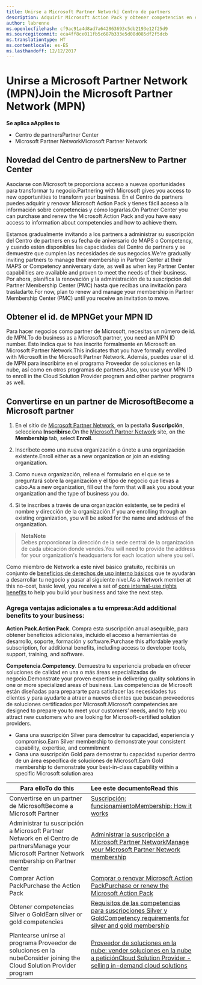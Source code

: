 ```yaml
---
title: Unirse a Microsoft Partner Network| Centro de partners
description: Adquirir Microsoft Action Pack y obtener competencias en el Centro de partners
author: labrenne
ms.openlocfilehash: cf9ac91a4d8ad7a642863693c5db2193e12f25d9
ms.sourcegitcommit: eca4ff8ce011fb5c687b333e5d08d085df2f5dcb
ms.translationtype: HT
ms.contentlocale: es-ES
ms.lasthandoff: 12/12/2017
---
```

# <a name="join-the-microsoft-partner-network-mpn"></a><span data-ttu-id="a6178-103">Unirse a Microsoft Partner Network (MPN)</span><span class="sxs-lookup"><span data-stu-id="a6178-103">Join the Microsoft Partner Network (MPN)</span></span>

**<span data-ttu-id="a6178-104">Se aplica a</span><span class="sxs-lookup"><span data-stu-id="a6178-104">Applies to</span></span>**

-  <span data-ttu-id="a6178-105">Centro de partners</span><span class="sxs-lookup"><span data-stu-id="a6178-105">Partner Center</span></span>
-  <span data-ttu-id="a6178-106">Microsoft Partner Network</span><span class="sxs-lookup"><span data-stu-id="a6178-106">Microsoft Partner Network</span></span>

## <a name="new-to-partner-center"></a><span data-ttu-id="a6178-107">Novedad del Centro de partners</span><span class="sxs-lookup"><span data-stu-id="a6178-107">New to Partner Center</span></span>

 <span data-ttu-id="a6178-108">Asociarse con Microsoft te proporciona acceso a nuevas oportunidades para transformar tu negocio.</span><span class="sxs-lookup"><span data-stu-id="a6178-108">Partnering with Microsoft gives you access to new opportunities to transform your business.</span></span> <span data-ttu-id="a6178-109">En el Centro de partners puedes adquirir y renovar Microsoft Action Pack y tienes fácil acceso a la información sobre competencias y cómo lograrlas.</span><span class="sxs-lookup"><span data-stu-id="a6178-109">On Partner Center you can purchase and renew the Microsoft Action Pack and you have easy access to information about competencies and how to achieve them.</span></span>

 <span data-ttu-id="a6178-110">Estamos gradualmente invitando a los partners a administrar su suscripción del Centro de partners en su fecha de aniversario de MAPS o Competency, y cuando estén disponibles las capacidades del Centro de partners y se demuestre que cumplen las necesidades de sus negocios.</span><span class="sxs-lookup"><span data-stu-id="a6178-110">We're gradually inviting partners to manage their membership in Partner Center at their MAPS or Competency anniversary date, as well as when key Partner Center capabilities are available and proven to meet the needs of their business.</span></span>  <span data-ttu-id="a6178-111">Por ahora, planifica la renovación y la administración de tu suscripción del Partner Membership Center (PMC) hasta que recibas una invitación para trasladarte.</span><span class="sxs-lookup"><span data-stu-id="a6178-111">For now, plan to renew and manage your membership in Partner Membership Center (PMC) until you receive an invitation to move.</span></span>

## <a name="get-your-mpn-id"></a><span data-ttu-id="a6178-112">Obtener el id. de MPN</span><span class="sxs-lookup"><span data-stu-id="a6178-112">Get your MPN ID</span></span>

<span data-ttu-id="a6178-113">Para hacer negocios como partner de Microsoft, necesitas un número de id. de MPN.</span><span class="sxs-lookup"><span data-stu-id="a6178-113">To do business as a Microsoft partner, you need an MPN ID number.</span></span> <span data-ttu-id="a6178-114">Esto indica que te has inscrito formalmente en Microsoft en Microsoft Partner Network.</span><span class="sxs-lookup"><span data-stu-id="a6178-114">This indicates that you have formally enrolled with Microsoft in the Microsoft Partner Network.</span></span> <span data-ttu-id="a6178-115">Además, puedes usar el id. de MPN para inscribirte en el programa Proveedor de soluciones en la nube, así como en otros programas de partners.</span><span class="sxs-lookup"><span data-stu-id="a6178-115">Also, you use your MPN ID to enroll in the Cloud Solution Provider program and other partner programs as well.</span></span>  

## <a name="become-a-microsoft-partner"></a><span data-ttu-id="a6178-116">Convertirse en un partner de Microsoft</span><span class="sxs-lookup"><span data-stu-id="a6178-116">Become a Microsoft partner</span></span>

1.  <span data-ttu-id="a6178-117">En el sitio de [Microsoft Partner Network](https://partner.microsoft.com/en-us/membership), en la pestaña **Suscripción**, selecciona **Inscribirse**.</span><span class="sxs-lookup"><span data-stu-id="a6178-117">On the [Microsoft Partner Network](https://partner.microsoft.com/en-us/membership) site, on the **Membership** tab, select **Enroll**.</span></span> 

2.  <span data-ttu-id="a6178-118">Inscríbete como una nueva organización o únete a una organización existente.</span><span class="sxs-lookup"><span data-stu-id="a6178-118">Enroll either as a new organization or join an existing organization.</span></span>

3.  <span data-ttu-id="a6178-119">Como nueva organización, rellena el formulario en el que se te preguntará sobre la organización y el tipo de negocio que llevas a cabo.</span><span class="sxs-lookup"><span data-stu-id="a6178-119">As a new organization, fill out the form that will ask you about your organization and the type of business you do.</span></span>

4.  <span data-ttu-id="a6178-120">Si te inscribes a través de una organización existente, se te pedirá el nombre y dirección de la organización.</span><span class="sxs-lookup"><span data-stu-id="a6178-120">If you are enrolling through an existing organization, you will be asked for the name and address of the organization.</span></span>

>**<span data-ttu-id="a6178-121">Nota</span><span class="sxs-lookup"><span data-stu-id="a6178-121">Note</span></span>**<br> <span data-ttu-id="a6178-122">Debes proporcionar la dirección de la sede central de la organización de cada ubicación donde vendes.</span><span class="sxs-lookup"><span data-stu-id="a6178-122">You will need to provide the address for your organization's headquarters for each location where you sell.</span></span>

<span data-ttu-id="a6178-123">Como miembro de Network a este nivel básico gratuito, recibirás un conjunto de [beneficios de derechos de uso interno básicos](https://partner.microsoft.com/membership/core-benefits) que te ayudarán a desarrollar tu negocio y pasar al siguiente nivel.</span><span class="sxs-lookup"><span data-stu-id="a6178-123">As a Network member at this no-cost, basic level, you receive a set of [core internal-use rights benefits](https://partner.microsoft.com/membership/core-benefits) to help you build your business and take the next step.</span></span> 

### <a name="add-additional-benefits-to-your-business"></a><span data-ttu-id="a6178-124">Agrega ventajas adicionales a tu empresa:</span><span class="sxs-lookup"><span data-stu-id="a6178-124">Add additional benefits to your business:</span></span> 

<span data-ttu-id="a6178-125">**Action Pack**.</span><span class="sxs-lookup"><span data-stu-id="a6178-125">**Action Pack**.</span></span> <span data-ttu-id="a6178-126">Compra esta suscripción anual asequible, para obtener beneficios adicionales, incluido el acceso a herramientas de desarrollo, soporte, formación y software.</span><span class="sxs-lookup"><span data-stu-id="a6178-126">Purchase this affordable yearly subscription, for additional benefits, including access to developer tools, support, training, and software.</span></span>

<span data-ttu-id="a6178-127">**Competencia**.</span><span class="sxs-lookup"><span data-stu-id="a6178-127">**Competency**.</span></span> <span data-ttu-id="a6178-128">Demuestra tu experiencia probada en ofrecer soluciones de calidad en una o más áreas especializadas de negocio.</span><span class="sxs-lookup"><span data-stu-id="a6178-128">Demonstrate your proven expertise in delivering quality solutions in one or more specialized areas of business.</span></span> <span data-ttu-id="a6178-129">Las competencias de Microsoft están diseñadas para prepararte para satisfacer las necesidades tus clientes y para ayudarte a atraer a nuevos clientes que buscan proveedores de soluciones certificados por Microsoft.</span><span class="sxs-lookup"><span data-stu-id="a6178-129">Microsoft competencies are designed to prepare you to meet your customers’ needs, and to help you attract new customers who are looking for Microsoft-certified solution providers.</span></span> 

- <span data-ttu-id="a6178-130">Gana una suscripción Silver para demostrar tu capacidad, experiencia y compromiso.</span><span class="sxs-lookup"><span data-stu-id="a6178-130">Earn Silver membership to demonstrate your consistent capability, expertise, and commitment</span></span>
- <span data-ttu-id="a6178-131">Gana una suscripción Gold para demostrar tu capacidad superior dentro de un área específica de soluciones de Microsoft.</span><span class="sxs-lookup"><span data-stu-id="a6178-131">Earn Gold membership to demonstrate your best-in-class capability within a specific Microsoft solution area</span></span>

|**<span data-ttu-id="a6178-132">Para ello</span><span class="sxs-lookup"><span data-stu-id="a6178-132">To do this</span></span>**   |**<span data-ttu-id="a6178-133">Lee este documento</span><span class="sxs-lookup"><span data-stu-id="a6178-133">Read this</span></span>**   |
|------------------|:---------------|
|<span data-ttu-id="a6178-134">Convertirse en un partner de Microsoft</span><span class="sxs-lookup"><span data-stu-id="a6178-134">Become a Microsoft Partner</span></span>|[<span data-ttu-id="a6178-135">Suscripción: funcionamiento</span><span class="sxs-lookup"><span data-stu-id="a6178-135">Membership: How it works</span></span>](https://partner.microsoft.com/membership/how-it-works)|
<span data-ttu-id="a6178-136">Administrar tu suscripción a Microsoft Partner Network en el Centro de partners</span><span class="sxs-lookup"><span data-stu-id="a6178-136">Manage your Microsoft Partner Network membership on Partner Center</span></span>   |[<span data-ttu-id="a6178-137">Administrar la suscripción a Microsoft Partner Network</span><span class="sxs-lookup"><span data-stu-id="a6178-137">Manage your Microsoft Partner Network membership</span></span>](mpn-overview.md)
|<span data-ttu-id="a6178-138">Comprar Action Pack</span><span class="sxs-lookup"><span data-stu-id="a6178-138">Purchase the Action Pack</span></span>   |[<span data-ttu-id="a6178-139">Comprar o renovar Microsoft Action Pack</span><span class="sxs-lookup"><span data-stu-id="a6178-139">Purchase or renew the Microsoft Action Pack</span></span>](https://msdn.microsoft.com/partner-center/mpn-get-action-pack)|
|<span data-ttu-id="a6178-140">Obtener competencias Silver o Gold</span><span class="sxs-lookup"><span data-stu-id="a6178-140">Earn silver or gold competencies</span></span>   |[<span data-ttu-id="a6178-141">Requisitos de las competencias para suscripciones Silver y Gold</span><span class="sxs-lookup"><span data-stu-id="a6178-141">Competency requirements for silver and gold membership</span></span>](https://msdn.microsoft.com/en-us/partner-center/learn-about-competencies)|
|<span data-ttu-id="a6178-142">Plantearse unirse al programa Proveedor de soluciones en la nube</span><span class="sxs-lookup"><span data-stu-id="a6178-142">Consider joining the Cloud Solution Provider program</span></span>|[<span data-ttu-id="a6178-143">Proveedor de soluciones en la nube: vender soluciones en la nube a petición</span><span class="sxs-lookup"><span data-stu-id="a6178-143">Cloud Solution Provider - selling in-demand cloud solutions</span></span>](csp-overview.md)|
